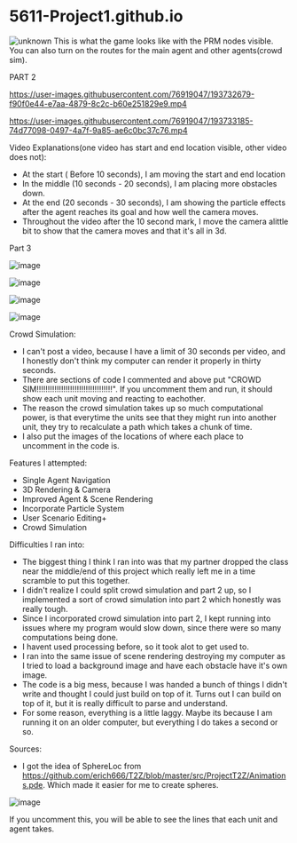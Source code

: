 # 5611-Project1.github.io
![unknown](https://user-images.githubusercontent.com/76919047/193730594-27db3b34-933c-4606-a7cb-1dd0ba36d5bf.png)
This is what the game looks like with the PRM nodes visible. You can also turn on the routes for the main agent and other agents(crowd sim).


PART 2

https://user-images.githubusercontent.com/76919047/193732679-f90f0e44-e7aa-4879-8c2c-b60e251829e9.mp4


https://user-images.githubusercontent.com/76919047/193733185-74d77098-0497-4a7f-9a85-ae6c0bc37c76.mp4

Video Explanations(one video has start and end location visible, other video does not):
- At the start ( Before 10 seconds), I am moving the start and end location
- In the middle (10 seconds - 20 seconds), I am placing more obstacles down.
- At the end (20 seconds - 30 seconds), I am showing the particle effects after the agent reaches its goal and how well the camera moves.
- Throughout the video after the 10 second mark, I move the camera alittle bit to show that the camera moves and that it's all in 3d.



Part 3

![image](https://user-images.githubusercontent.com/76919047/193735166-84667cbe-677f-472a-851d-0f43ff8e1ccf.png)

![image](https://user-images.githubusercontent.com/76919047/193734977-01fd1890-b924-4f54-b506-2818f328fa6e.png)

![image](https://user-images.githubusercontent.com/76919047/193736074-aeb2a4ab-6dad-4f60-ae76-3f4d23c0f3ac.png)

![image](https://user-images.githubusercontent.com/76919047/193736122-e9591dd3-3b83-4887-b026-3fecf6986a40.png)

Crowd Simulation:
- I can't post a video, because I have a limit of 30 seconds per video, and I honestly don't think my computer can render it properly in thirty seconds.
- There are sections of code I commented and above put "CROWD SIM!!!!!!!!!!!!!!!!!!!!!!!!!!!!!!!!!!". If you uncomment them and run, it should show each unit moving and reacting to eachother.
- The reason the crowd simulation takes up so much computational power, is that everytime the units see that they might run into another unit, they try to recalculate a path which takes a chunk of time.
- I also put the images of the locations of where each place to uncomment in the code is.


Features I attempted:
-   Single Agent Navigation 
-   3D Rendering & Camera 
-   Improved Agent & Scene Rendering 
-   Incorporate Particle System 
-   User Scenario Editing+ 
-   Crowd Simulation
  
  
  
Difficulties I ran into:
-   The biggest thing I think I ran into was that my partner dropped the class near the middle/end of this project which really left me in a time scramble to put this together.
-   I didn't realize I could split crowd simulation and part 2 up, so I implemented a sort of crowd simulation into part 2 which honestly was really tough.
-   Since I incorporated crowd simulation into part 2, I kept running into issues where my program would slow down, since there were so many computations being done.
-   I havent used processing before, so it took alot to get used to.
-   I ran into the same issue of scene rendering destroying my computer as I tried to load a background image and have each obstacle have it's own image.
-   The code is a big mess, because I was handed a bunch of things I didn't write and thought I could just build on top of it. Turns out I can build on top of it, but it is really difficult to parse and understand.
-   For some reason, everything is a little laggy. Maybe its because I am running it on an older computer, but everything I do takes a second or so.



Sources:
- I got the idea of SphereLoc from https://github.com/erich666/T2Z/blob/master/src/ProjectT2Z/Animations.pde. Which made it easier for me to create spheres.

![image](https://user-images.githubusercontent.com/76919047/193736153-962a4b17-7697-4878-9529-9d8925ae2e6f.png)

If you uncomment this, you will be able to see the lines that each unit and agent takes.


